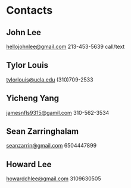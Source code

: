 Contacts
========

John Lee
--------
hellojohnlee@gmail.com
213-453-5639 call/text

Tylor Louis
--------
tylorlouis@ucla.edu
(310)709-2533

Yicheng Yang
--------
jamesnfls9315@gamil.com
310-562-3534
 
Sean Zarringhalam
--------
seanzarrin@gmail.com
6504447899
 
Howard Lee
--------
howardchlee@gmail.com
3109630505
